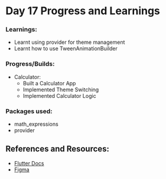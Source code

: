 # Day 17 Progress and Learnings

### Learnings:
- Learnt using provider for theme management
- Learnt how to use TweenAnimationBuilder

### Progress/Builds:
- Calculator:
  - Built a Calculator App
  - Implemented Theme Switching
  - Implemented Calculator Logic

### Packages used:
- math_expressions
- provider


## References and Resources:
- [Flutter Docs](https://docs.flutter.dev/)
- [Figma](https://www.figma.com)



